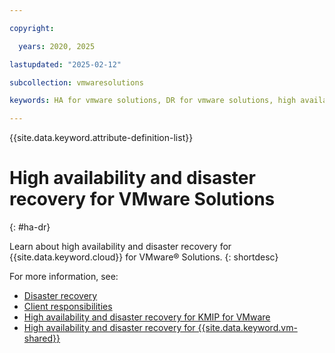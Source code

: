 ```yaml
---

copyright:

  years: 2020, 2025

lastupdated: "2025-02-12"

subcollection: vmwaresolutions

keywords: HA for vmware solutions, DR for vmware solutions, high availability for vmware solutions, disaster recovery for vmware solutions, failover for vmware solutions

---
```


{{site.data.keyword.attribute-definition-list}}

# High availability and disaster recovery for VMware Solutions
{: #ha-dr}

Learn about high availability and disaster recovery for {{site.data.keyword.cloud}} for VMware® Solutions.
{: shortdesc}

For more information, see:

* [Disaster recovery](/docs/vmwaresolutions?topic=vmwaresolutions-understand-responsib#understand-responsib-disaster-recovery)
* [Client responsibilities](/docs/vmwaresolutions?topic=vmwaresolutions-vc_compl_info#vc_compl_info-client-responsibilities)
* [High availability and disaster recovery for KMIP for VMware](/docs/vmwaresolutions?topic=vmwaresolutions-kmip-hadr)
* [High availability and disaster recovery for {{site.data.keyword.vm-shared}}](/docs/vmwaresolutions?topic=vmwaresolutions-shared_data#shared_data-ha-dr)
